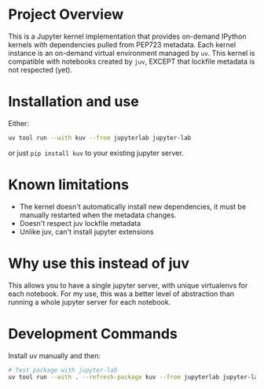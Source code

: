 # Project Overview
This is a Jupyter kernel implementation that provides on-demand IPython kernels with dependencies pulled from PEP723 metadata. Each kernel instance is an on-demand virtual environment managed by `uv`. This kernel is compatible with notebooks created by `juv`, EXCEPT that lockfile metadata is not respected (yet). 

# Installation and use
Either:
```bash
uv tool run --with kuv --from jupyterlab jupyter-lab 
```
or just `pip install kuv` to your existing jupyter server.

# Known limitations
- The kernel doesn't automatically install new dependencies, it must be manually restarted when the metadata changes.
- Doesn't respect juv lockfile metadata
- Unlike juv, can't install jupyter extensions

# Why use this instead of juv
This allows you to have a single jupyter server, with unique virtualenvs for each notebook. For my use, this was a better level of abstraction than running a whole jupyter server for each notebook.

# Development Commands
Install uv manually and then:
```bash
# Test package with jupyter-lab
uv tool run --with . --refresh-package kuv --from jupyterlab jupyter-lab
```
